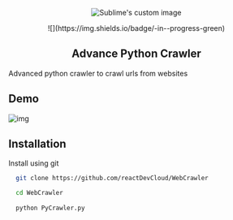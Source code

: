 
<p align="center">
  <img src="https://github.com/reactDevCloud/WebCrawler/blob/master/Group%202.svg" alt="Sublime's custom image"/>
  
  <p align="center">
    ![](https://img.shields.io/badge/-in--progress-green)
  </p>
  
</p>

<h2 align="center">
  Advance Python Crawler
</h2>


Advanced python crawler to crawl urls from websites

## Demo

![img](https://i.ibb.co/r3dnDZm/Screenshot-2023-04-07-002953.png)


## Installation

Install using git

```bash
  git clone https://github.com/reactDevCloud/WebCrawler

  cd WebCrawler
  
  python PyCrawler.py
```
